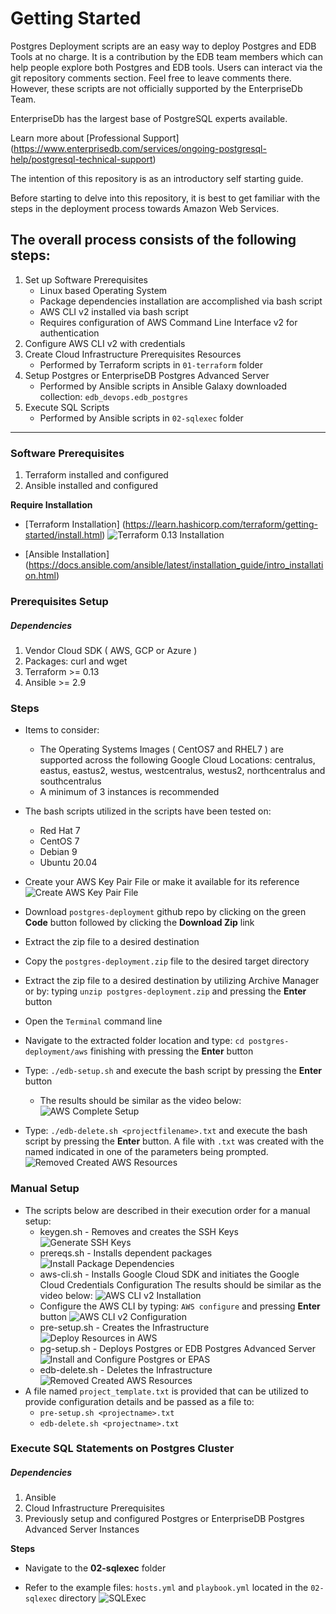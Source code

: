 # Getting Started
Postgres Deployment scripts are an easy way to deploy Postgres and EDB Tools at no charge. It is a contribution by the EDB team members which can help people explore both Postgres and EDB tools. Users can interact via the git repository comments section. Feel free to leave comments there. However, these scripts are not officially supported by the EnterpriseDb Team.

EnterpriseDb has the largest base of PostgreSQL experts available.

Learn more about [Professional Support] (https://www.enterprisedb.com/services/ongoing-postgresql-help/postgresql-technical-support)

The intention of this repository is as an introductory self starting guide.

Before starting to delve into this repository, it is best to get familiar with the steps in the deployment process towards Amazon Web Services.

## The overall process consists of the following steps:

1. Set up Software Prerequisites
   * Linux based Operating System
   * Package dependencies installation are accomplished via bash script
   * AWS CLI v2 installed via bash script
   * Requires configuration of AWS Command Line Interface v2 for authentication
2. Configure AWS CLI v2 with credentials
3. Create Cloud Infrastructure Prerequisites Resources
   * Performed by Terraform scripts in ```01-terraform``` folder
4. Setup Postgres or EnterpriseDB Postgres Advanced Server
   * Performed by Ansible scripts in Ansible Galaxy downloaded collection: ```edb_devops.edb_postgres```
5. Execute SQL Scripts
   * Performed by Ansible scripts in ```02-sqlexec``` folder

----
### Software Prerequisites
1. Terraform installed and configured
2. Ansible installed and configured

**Require Installation**

* [Terraform Installation]  (https://learn.hashicorp.com/terraform/getting-started/install.html)
  ![Terraform 0.13 Installation](demos/Terraform_0.13_Installation.gif)

* [Ansible Installation] (https://docs.ansible.com/ansible/latest/installation_guide/intro_installation.html)

### Prerequisites Setup
##### Dependencies
1. Vendor Cloud SDK ( AWS, GCP or Azure )
2. Packages: curl and wget
1. Terraform >= 0.13
2. Ansible >= 2.9

### Steps

* Items to consider:
  * The Operating Systems Images ( CentOS7 and RHEL7 ) are supported across the following Google Cloud Locations: centralus, eastus, eastus2, westus, westcentralus, westus2, northcentralus and southcentralus
  * A minimum of 3 instances is recommended

* The bash scripts utilized in the scripts have been tested on:
  * Red Hat 7
  * CentOS 7
  * Debian 9
  * Ubuntu 20.04

* Create your AWS Key Pair File or make it available for its reference
  ![Create AWS Key Pair File](demos/AWS_Key_Pair_File_Generation.gif)
    
* Download ```postgres-deployment``` github repo by clicking on the green **Code** button followed by clicking the **Download Zip** link

* Extract the zip file to a desired destination

* Copy the ```postgres-deployment.zip``` file to the desired target directory
  
* Extract the zip file to a desired destination by utilizing Archive Manager or by: typing ```unzip postgres-deployment.zip``` and pressing the **Enter** button
 
* Open the ```Terminal``` command line

* Navigate to the extracted folder location and type: ```cd postgres-deployment/aws``` finishing with pressing the **Enter** button

* Type: ```./edb-setup.sh``` and execute the bash script by pressing the **Enter** button
  * The results should be similar as the video below:
  ![AWS Complete Setup](demos/AWS_EDB-Setup.gif)

* Type: ```./edb-delete.sh <projectfilename>.txt``` and execute the bash script by pressing the **Enter** button. A file with ```.txt``` was created with the named indicated in one of the parameters being prompted.
  ![Removed Created AWS Resources](demos/AWS_EDB-Delete.gif)

### Manual Setup
* The scripts below are described in their execution order for a manual setup:
  * keygen.sh - Removes and creates the SSH Keys
  ![Generate SSH Keys](demos/KeyGen.gif)
  * prereqs.sh - Installs dependent packages
  ![Install Package Dependencies](demos/AWS_PreReqs_Setup_v2.gif)
  * aws-cli.sh - Installs Google Cloud SDK and initiates the Google Cloud Credentials
   Configuration
   The results should be similar as the video below:
  ![AWS CLI v2 Installation](demos/AWS_CLI_v2_Installation.gif)
  * Configure the AWS CLI by typing: ```AWS configure``` and pressing **Enter** button
  ![AWS CLI v2 Configuration](demos/AWS_CLI_v2_Configuration.gif)
  * pre-setup.sh - Creates the Infrastructure
  ![Deploy Resources in AWS](demos/AWS_PreReqs_Setup_v2.gif)
  * pg-setup.sh - Deploys Postgres or EDB Postgres Advanced Server
  ![Install and Configure Postgres or EPAS](demos/AWS_PGSetup_v2.gif)
  * edb-delete.sh - Deletes the Infrastructure
  ![Removed Created AWS Resources](demos/AWS_EDB-Delete.gif)
* A file named ```project_template.txt``` is provided that can be utilized to provide configuration details and be passed as a file to:
  * ```pre-setup.sh <projectname>.txt```
  * ```edb-delete.sh <projectname>.txt```
  
### Execute SQL Statements on Postgres Cluster
##### Dependencies
1. Ansible
2. Cloud Infrastructure Prerequisites
3. Previously setup and configured Postgres or EnterpriseDB Postgres Advanced Server Instances

**Steps**

* Navigate to the **02-sqlexec** folder

* Refer to the example files: ```hosts.yml``` and ```playbook.yml``` located in the ```02-sqlexec``` directory
  ![SQLExec](demos/SQLExec.gif)
